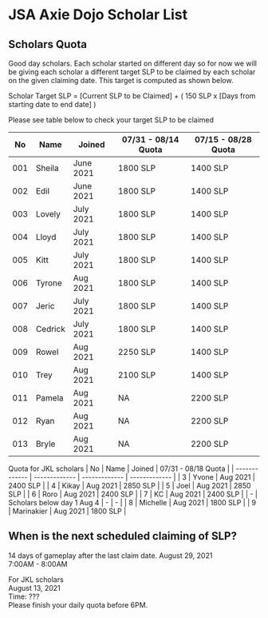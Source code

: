 # JSA Axie Dojo Scholar List



## Scholars Quota
Good day scholars. Each scholar started on different day so for now we will be giving each scholar a different target SLP to be claimed by each scholar on the given claiming date. This target is computed as shown below.  
  
Scholar Target SLP = [Current SLP to be Claimed] + ( 150 SLP x [Days from starting date to end date] )  
  
Please see table below to check your target SLP to be claimed

| No  | Name | Joined | 07/31 - 08/14 Quota | 07/15 - 08/28 Quota |
| ------------- | ------------- | ------------- | ------------- | ------------- |
| 001  | Sheila  | June 2021 | 1800 SLP | 1400 SLP |
| 002  | Edil | June 2021 | 1800 SLP | 1400 SLP |
| 003  | Lovely  | July 2021 | 1800 SLP | 1400 SLP |
| 004  | Lloyd | July 2021 | 1800 SLP | 1400 SLP |
| 005  | Kitt | July 2021 | 1800 SLP | 1400 SLP |
| 006  | Tyrone | Aug 2021 | 1800 SLP | 1400 SLP |
| 007  | Jeric | July 2021 | 1800 SLP | 1400 SLP |
| 008  | Cedrick | July 2021 | 1800 SLP | 1400 SLP |
| 009  | Rowel | Aug 2021 | 2250 SLP | 1400 SLP |
| 010  | Trey | Aug 2021 | 2100 SLP | 1400 SLP |
| 011  | Pamela | Aug 2021 | NA | 2200 SLP |
| 012  | Ryan | Aug 2021 | NA | 2200 SLP |
| 013  | Bryle | Aug 2021 | NA | 2200 SLP |
  
Quota for JKL scholars
| No  | Name | Joined | 07/31 - 08/18 Quota |
| ------------- | ------------- | ------------- | ------------- |
| 3  | Yvone | Aug 2021 | 2400 SLP |
| 4  | Kikay | Aug 2021 | 2850 SLP |
| 5  | Joel | Aug 2021 | 2850 SLP |
| 6  | Roro | Aug 2021 | 2400 SLP |
| 7  | KC | Aug 2021 | 2400 SLP |
| -  | Scholars below day 1 Aug 4 | - | - |
| 8  | Michelle | Aug 2021 | 1800 SLP |
| 9  | Marinakier | Aug 2021 | 1800 SLP |


## When is the next scheduled claiming of SLP?
14 days of gameplay after the last claim date.
August 29, 2021  
7:00AM - 8:00AM
  
For JKL scholars  
August 13, 2021  
Time: ???  
Please finish your daily quota before 6PM.
<!--
## Scholars Record
| Name  | 06 | 07/15  | 07/30  | 08/14  |
| ------------- | ------------- | ------------- | ------------- | ------------- |
| Sheila  | O  | O  | O | Ongoing |
| Edil  | O | O  | O | Ongoing |
| Lovely  | NA  | X | O  | Ongoing |
| Lloyd  | NA  | X | O  | Ongoing |
| Kitt  | NA  | NA | O  | Ongoing |
| Tyrone | NA  | NA | NA  | Ongoing |
| Jeric | NA  | NA | O  | Ongoing |
| Cedrick | NA  | NA | X  | Ongoing |
| Rowel | NA  | NA | NA  | Ongoing |
| Trey | NA  | NA | NA  | Ongoing |
  
-->

